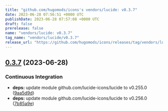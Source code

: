 ```yaml
---
title: "github.com/hugomods/icons's vendors/lucide: v0.3.7"
date: 2023-06-28 07:56:51 +0000 UTC
publishDate: 2023-06-28 07:57:08 +0000 UTC
draft: false
prerelease: false
name: "vendors/lucide: v0.3.7"
tag_name: "vendors/lucide/v0.3.7"
release_url: "https://github.com/hugomods/icons/releases/tag/vendors/lucide/v0.3.7"
---
```


## [0.3.7](https://github.com/hugomods/icons/compare/vendors/lucide/v0.3.6...vendors/lucide/v0.3.7) (2023-06-28)


### Continuous Integration

* **deps:** update module github.com/lucide-icons/lucide to v0.255.0 ([9aa5d9d](https://github.com/hugomods/icons/commit/9aa5d9d1a631453de09dc37dbd215fb5f6137eaa))
* **deps:** update module github.com/lucide-icons/lucide to v0.256.0 ([7b85a9e](https://github.com/hugomods/icons/commit/7b85a9e64b8685559712be6183a2d39688efc5c6))
